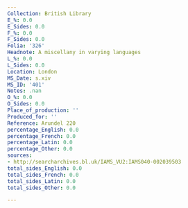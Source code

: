 ```yaml
---
Collection: British Library
E_%: 0.0
E_Sides: 0.0
F_%: 0.0
F_Sides: 0.0
Folia: '326'
Headnote: A miscellany in varying languages
L_%: 0.0
L_Sides: 0.0
Location: London
MS_Date: s.xiv
MS_ID: '401'
Notes: .nan
O_%: 0.0
O_Sides: 0.0
Place_of_production: ''
Produced_for: ''
Reference: Arundel 220
percentage_English: 0.0
percentage_French: 0.0
percentage_Latin: 0.0
percentage_Other: 0.0
sources:
- http://searcharchives.bl.uk/IAMS_VU2:IAMS040-002039503
total_sides_English: 0.0
total_sides_French: 0.0
total_sides_Latin: 0.0
total_sides_Other: 0.0

---
```

